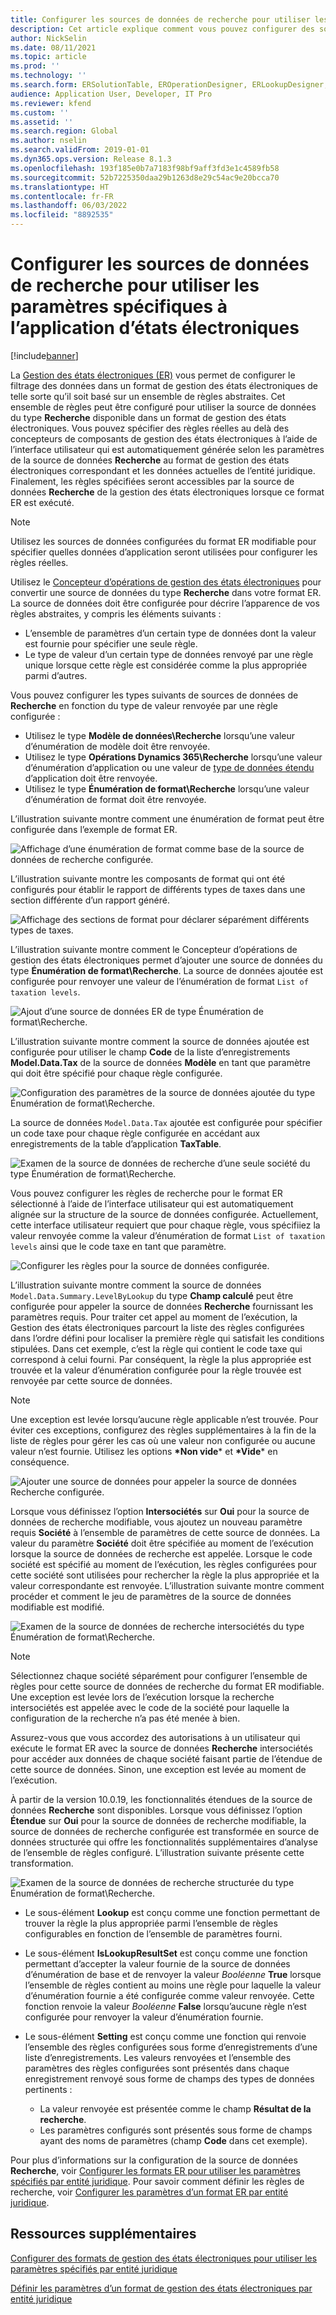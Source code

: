 ```yaml
---
title: Configurer les sources de données de recherche pour utiliser les paramètres spécifiques à l’application d’états électroniques
description: Cet article explique comment vous pouvez configurer des sources de données de recherche dans les formats de gestion des états électroniques pour utiliser les paramètres propres à une application ER.
author: NickSelin
ms.date: 08/11/2021
ms.topic: article
ms.prod: ''
ms.technology: ''
ms.search.form: ERSolutionTable, EROperationDesigner, ERLookupDesigner, ERComponentLookupStructureEditing
audience: Application User, Developer, IT Pro
ms.reviewer: kfend
ms.custom: ''
ms.assetid: ''
ms.search.region: Global
ms.author: nselin
ms.search.validFrom: 2019-01-01
ms.dyn365.ops.version: Release 8.1.3
ms.openlocfilehash: 193f185e0b7a7183f98bf9aff3fd3e1c4589fb58
ms.sourcegitcommit: 52b7225350daa29b1263d8e29c54ac9e20bcca70
ms.translationtype: HT
ms.contentlocale: fr-FR
ms.lasthandoff: 06/03/2022
ms.locfileid: "8892535"
---
```

# <a name="configure-lookup-data-sources-to-use-er-application-specific-parameters"></a>Configurer les sources de données de recherche pour utiliser les paramètres spécifiques à l’application d’états électroniques 

[!include[banner](../includes/banner.md)]

La [Gestion des états électroniques (ER)](general-electronic-reporting.md) vous permet de configurer le filtrage des données dans un format de gestion des états électroniques de telle sorte qu’il soit basé sur un ensemble de règles abstraites. Cet ensemble de règles peut être configuré pour utiliser la source de données du type **Recherche** disponible dans un format de gestion des états électroniques. Vous pouvez spécifier des règles réelles au delà des concepteurs de composants de gestion des états électroniques à l’aide de l’interface utilisateur qui est automatiquement générée selon les paramètres de la source de données **Recherche** au format de gestion des états électroniques correspondant et les données actuelles de l’entité juridique. Finalement, les règles spécifiées seront accessibles par la source de données **Recherche** de la gestion des états électroniques lorsque ce format ER est exécuté.

> [!NOTE]
> Utilisez les sources de données configurées du format ER modifiable pour spécifier quelles données d’application seront utilisées pour configurer les règles réelles.

Utilisez le [Concepteur d’opérations de gestion des états électroniques](general-electronic-reporting.md#building-a-format-that-uses-a-data-model-as-a-base) pour convertir une source de données du type **Recherche** dans votre format ER. La source de données doit être configurée pour décrire l’apparence de vos règles abstraites, y compris les éléments suivants :

   - L’ensemble de paramètres d’un certain type de données dont la valeur est fournie pour spécifier une seule règle.
   - Le type de valeur d’un certain type de données renvoyé par une règle unique lorsque cette règle est considérée comme la plus appropriée parmi d’autres.

Vous pouvez configurer les types suivants de sources de données de **Recherche** en fonction du type de valeur renvoyée par une règle configurée :

   - Utilisez le type **Modèle de données\Recherche** lorsqu’une valeur d’énumération de modèle doit être renvoyée.
   - Utilisez le type **Opérations Dynamics 365\Recherche** lorsqu’une valeur d’énumération d’application ou une valeur de [type de données étendu](../extensibility/extensible-edts.md) d’application doit être renvoyée.
   - Utilisez le type **Énumération de format\Recherche** lorsqu’une valeur d’énumération de format doit être renvoyée.

L’illustration suivante montre comment une énumération de format peut être configurée dans l’exemple de format ER.

   ![Affichage d’une énumération de format comme base de la source de données de recherche configurée.](./media/er-lookup-data-sources-img1.gif)

L’illustration suivante montre les composants de format qui ont été configurés pour établir le rapport de différents types de taxes dans une section différente d’un rapport généré.

   ![Affichage des sections de format pour déclarer séparément différents types de taxes.](./media/er-lookup-data-sources-img2.png)

L’illustration suivante montre comment le Concepteur d’opérations de gestion des états électroniques permet d’ajouter une source de données du type **Énumération de format\Recherche**.  La source de données ajoutée est configurée pour renvoyer une valeur de l’énumération de format `List of taxation levels`.

   ![Ajout d’une source de données ER de type Énumération de format\Recherche.](./media/er-lookup-data-sources-img3.gif)

L’illustration suivante montre comment la source de données ajoutée est configurée pour utiliser le champ **Code** de la liste d’enregistrements **Model.Data.Tax** de la source de données **Modèle** en tant que paramètre qui doit être spécifié pour chaque règle configurée.

![Configuration des paramètres de la source de données ajoutée du type Énumération de format\Recherche.](./media/er-lookup-data-sources-img4.gif)

La source de données `Model.Data.Tax` ajoutée est configurée pour spécifier un code taxe pour chaque règle configurée en accédant aux enregistrements de la table d’application **TaxTable**.

   ![Examen de la source de données de recherche d’une seule société du type Énumération de format\Recherche.](./media/er-lookup-data-sources-img5.gif)

Vous pouvez configurer les règles de recherche pour le format ER sélectionné à l’aide de l’interface utilisateur qui est automatiquement alignée sur la structure de la source de données configurée. Actuellement, cette interface utilisateur requiert que pour chaque règle, vous spécifiiez la valeur renvoyée comme la valeur d’énumération de format `List of taxation levels` ainsi que le code taxe en tant que paramètre.

   ![Configurer les règles pour la source de données configurée.](./media/er-lookup-data-sources-img6.gif)

L’illustration suivante montre comment la source de données `Model.Data.Summary.LevelByLookup` du type **Champ calculé** peut être configurée pour appeler la source de données **Recherche** fournissant les paramètres requis. Pour traiter cet appel au moment de l’exécution, la Gestion des états électroniques parcourt la liste des règles configurées dans l’ordre défini pour localiser la première règle qui satisfait les conditions stipulées. Dans cet exemple, c’est la règle qui contient le code taxe qui correspond à celui fourni. Par conséquent, la règle la plus appropriée est trouvée et la valeur d’énumération configurée pour la règle trouvée est renvoyée par cette source de données.

> [!NOTE]
> Une exception est levée lorsqu’aucune règle applicable n’est trouvée. Pour éviter ces exceptions, configurez des règles supplémentaires à la fin de la liste de règles pour gérer les cas où une valeur non configurée ou aucune valeur n’est fournie. Utilisez les options **\*Non vide**\* et **\*Vide**\* en conséquence.  
>
> ![Ajouter une source de données pour appeler la source de données Recherche configurée.](./media/er-lookup-data-sources-img7.png)

Lorsque vous définissez l’option **Intersociétés** sur **Oui** pour la source de données de recherche modifiable, vous ajoutez un nouveau paramètre requis **Société** à l’ensemble de paramètres de cette source de données. La valeur du paramètre **Société** doit être spécifiée au moment de l’exécution lorsque la source de données de recherche est appelée. Lorsque le code société est spécifié au moment de l’exécution, les règles configurées pour cette société sont utilisées pour rechercher la règle la plus appropriée et la valeur correspondante est renvoyée. L’illustration suivante montre comment procéder et comment le jeu de paramètres de la source de données modifiable est modifié.

   ![Examen de la source de données de recherche intersociétés du type Énumération de format\Recherche.](./media/er-lookup-data-sources-img8.gif)

> [!NOTE]
> Sélectionnez chaque société séparément pour configurer l’ensemble de règles pour cette source de données de recherche du format ER modifiable. Une exception est levée lors de l’exécution lorsque la recherche intersociétés est appelée avec le code de la société pour laquelle la configuration de la recherche n’a pas été menée à bien.
>
> Assurez-vous que vous accordez des autorisations à un utilisateur qui exécute le format ER avec la source de données **Recherche** intersociétés pour accéder aux données de chaque société faisant partie de l’étendue de cette source de données. Sinon, une exception est levée au moment de l’exécution.

À partir de la version 10.0.19, les fonctionnalités étendues de la source de données **Recherche** sont disponibles. Lorsque vous définissez l’option **Étendue** sur **Oui** pour la source de données de recherche modifiable, la source de données de recherche configurée est transformée en source de données structurée qui offre les fonctionnalités supplémentaires d’analyse de l’ensemble de règles configuré. L’illustration suivante présente cette transformation.

   ![Examen de la source de données de recherche structurée du type Énumération de format\Recherche.](./media/er-lookup-data-sources-img9.gif)

- Le sous-élément **Lookup** est conçu comme une fonction permettant de trouver la règle la plus appropriée parmi l’ensemble de règles configurables en fonction de l’ensemble de paramètres fourni.
- Le sous-élément **IsLookupResultSet** est conçu comme une fonction permettant d’accepter la valeur fournie de la source de données d’énumération de base et de renvoyer la valeur *Booléenne* **True** lorsque l’ensemble de règles contient au moins une règle pour laquelle la valeur d’énumération fournie a été configurée comme valeur renvoyée. Cette fonction renvoie la valeur *Booléenne* **False** lorsqu’aucune règle n’est configurée pour renvoyer la valeur d’énumération fournie.
- Le sous-élément **Setting** est conçu comme une fonction qui renvoie l’ensemble des règles configurées sous forme d’enregistrements d’une liste d’enregistrements. Les valeurs renvoyées et l’ensemble des paramètres des règles configurées sont présentés dans chaque enregistrement renvoyé sous forme de champs des types de données pertinents :

    - La valeur renvoyée est présentée comme le champ **Résultat de la recherche**.
    - Les paramètres configurés sont présentés sous forme de champs ayant des noms de paramètres (champ **Code** dans cet exemple).

Pour plus d’informations sur la configuration de la source de données **Recherche**, voir [Configurer les formats ER pour utiliser les paramètres spécifiés par entité juridique](er-app-specific-parameters-configure-format.md). Pour savoir comment définir les règles de recherche, voir [Configurer les paramètres d’un format ER par entité juridique](er-app-specific-parameters-set-up.md).

## <a name="additional-resources"></a>Ressources supplémentaires

[Configurer des formats de gestion des états électroniques pour utiliser les paramètres spécifiés par entité juridique](er-app-specific-parameters-configure-format.md)

[Définir les paramètres d’un format de gestion des états électroniques par entité juridique](er-app-specific-parameters-set-up.md)
